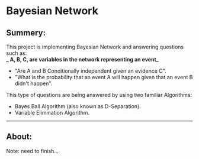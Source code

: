 # Bayesian Network

## Summery:  
This project is implementing Bayesian Network and answering questions such as:  
 **_     A, B, C, are variables in the network representing an event_**   
* "Are A and B Conditionally independent given an evidence C". 
* "What is the probability that an event A will happen given that an 
event B didn't happen".    
  
This type of questions are being answered by using two familiar Algorithms:
* Bayes Ball Algorithm (also known as D-Separation). 
* Variable Elimination Algorithm.
___
## About:
Note: need to finish...





